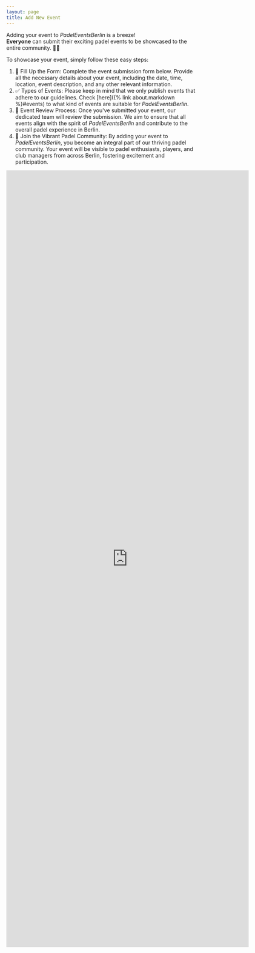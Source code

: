 ```yaml
---
layout: page
title: Add New Event
---
```


Adding your event to *PadelEventsBerlin* is a breeze!<br/> 
**Everyone** can submit their exciting padel events to be showcased to the entire community. 🎾🌟 

To showcase your event, simply follow these easy steps:

1. 📝 Fill Up the Form: Complete the event submission form below. Provide all the necessary details about your event, including the date, time, location, event description, and any other relevant information. 
2. ✅ Types of Events: Please keep in mind that we only publish events that adhere to our guidelines. Check [here]({% link about.markdown %}#events) to  what kind of events are suitable for *PadelEventsBerlin*.
3. 🧐 Event Review Process: Once you've submitted your event, our dedicated team will review the submission. We aim to ensure that all events align with the spirit of *PadelEventsBerlin* and contribute to the overall padel experience in Berlin.
4. 🤝 Join the Vibrant Padel Community: By adding your event to *PadelEventsBerlin*, you become an integral part of our thriving padel community. Your event will be visible to padel enthusiasts, players, and club managers from across Berlin, fostering excitement and participation.

<iframe src="https://docs.google.com/forms/d/e/1FAIpQLSfxBYtH-ARdl4yfBVtVtb5cnlL_b_D0DObk7KiXBtGX_hs3AA/viewform?embedded=true" width="640" height="2050" frameborder="0" marginheight="0" marginwidth="0">Loading…</iframe>

